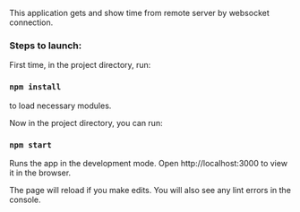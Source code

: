 This application gets and show time from remote server by websocket connection.

### Steps to launch:

First time, in the project directory, run:

### `npm install`

to load necessary modules.

Now in the project directory, you can run:

### `npm start`
Runs the app in the development mode.
Open http://localhost:3000 to view it in the browser.

The page will reload if you make edits.
You will also see any lint errors in the console.
